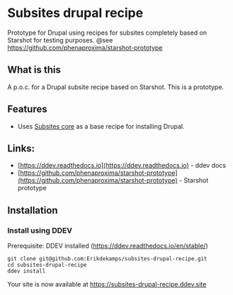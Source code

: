 # Subsites drupal recipe

Prototype for Drupal using recipes for subsites completely based on Starshot
for testing purposes. @see https://github.com/phenaproxima/starshot-prototype

## What is this
A p.o.c. for a Drupal subsite recipe based on Starshot. This is a prototype.

## Features
- Uses [Subsites core](https://github.com/Erikdekamps/subsites-core) as a base recipe for installing Drupal.

## Links:
- [https://ddev.readthedocs.io](https://ddev.readthedocs.io) - ddev docs
- [https://github.com/phenaproxima/starshot-prototype](https://github.com/phenaproxima/starshot-prototype) - Starshot prototype

## Installation

### Install using DDEV

Prerequisite: DDEV installed (https://ddev.readthedocs.io/en/stable/)

```
git clone git@github.com:Erikdekamps/subsites-drupal-recipe.git
cd subsites-drupal-recipe
ddev install
```
Your site is now available at https://subsites-drupal-recipe.ddev.site
